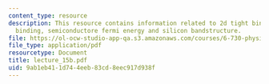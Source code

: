 ```yaml
---
content_type: resource
description: This resource contains information related to 2d tight binding, 3d tight
  binding, semiconductore fermi energy and silicon bandstructure.
file: https://ol-ocw-studio-app-qa.s3.amazonaws.com/courses/6-730-physics-for-solid-state-applications-spring-2003/9ab1eb411d744eeb83cd8eec917d938f_lecture_15b.pdf
file_type: application/pdf
resourcetype: Document
title: lecture_15b.pdf
uid: 9ab1eb41-1d74-4eeb-83cd-8eec917d938f
---
```

